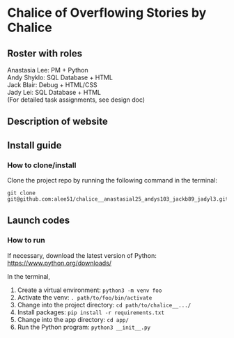 # Chalice of Overflowing Stories by Chalice
## Roster with roles
Anastasia Lee: PM + Python\
Andy Shyklo: SQL Database + HTML\
Jack Blair: Debug + HTML/CSS\
Jady Lei: SQL Database + HTML\
(For detailed task assignments, see design doc)

## Description of website

## Install guide
### How to clone/install
Clone the project repo by running the following command in the terminal:
```
git clone git@github.com:alee51/chalice__anastasial25_andys103_jackb89_jadyl3.git
```

## Launch codes
### How to run
If necessary, download the latest version of Python: https://www.python.org/downloads/

In the terminal,
1. Create a virtual environment: `python3 -m venv foo`
2. Activate the venv: `. path/to/foo/bin/activate`
3. Change into the project directory: `cd path/to/chalice__.../`
4. Install packages: `pip install -r requirements.txt`
5. Change into the app directory: `cd app/`
6. Run the Python program: `python3 __init__.py`
